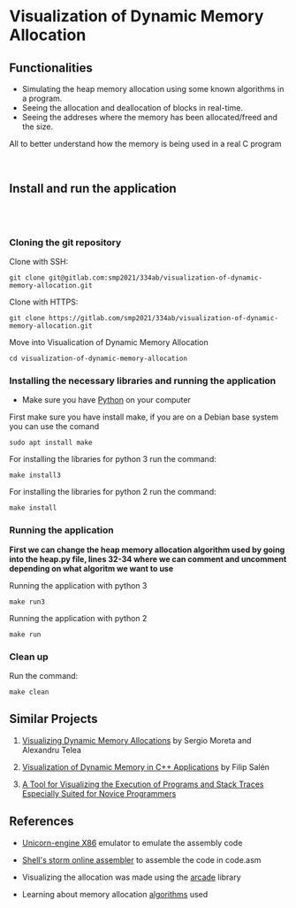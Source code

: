
# **Visualization of Dynamic Memory Allocation**

## **Functionalities**

- Simulating the heap memory allocation using some known algorithms in a program. 
- Seeing the allocation and deallocation of blocks in real-time.
- Seeing the addreses where the memory has been allocated/freed and the size.

All to better understand how the memory is being used in a real C program 

<br>

## **Install and run the application**

<br>
<br>

### **Cloning the git repository**

Clone with SSH:

    git clone git@gitlab.com:smp2021/334ab/visualization-of-dynamic-memory-allocation.git

Clone with HTTPS:

    git clone https://gitlab.com/smp2021/334ab/visualization-of-dynamic-memory-allocation.git

Move into Visualication of Dynamic Memory Allocation

    cd visualization-of-dynamic-memory-allocation

### **Installing the necessary libraries and running the application**

- Make sure you have [Python](https://www.python.org/) on your computer

First make sure you have install make, if you are on a Debian base system you can use the comand

    sudo apt install make

For installing the libraries for python 3 run the command:

    make install3

For installing the libraries for python 2 run the command:

    make install

### **Running the application**

**First we can change the heap memory allocation algorithm used by going into the heap.py file, lines 32-34
where we can comment and uncomment depending on what algoritm we want to use**

Running the application with python 3

    make run3

Running the application with python 2

    make run

### **Clean up**

Run the command:

    make clean


## **Similar Projects**

1. [Visualizing Dynamic Memory Allocations](https://core.ac.uk/download/pdf/189667001.pdf)  by Sergio Moreta and Alexandru Telea
        
2. [Visualization of Dynamic Memory in C++ Applications](https://ltu.diva-portal.org/smash/get/diva2:1337031/FULLTEXT01.pdf) by Filip Salén

3. [A Tool for Visualizing the Execution of Programs and Stack Traces Especially Suited for Novice Programmers](https://ltu.diva-portal.org/smash/get/diva2:1337031/FULLTEXT01.pdf)


## **References**

- [Unicorn-engine X86](https://github.com/unicorn-engine/unicorn) emulator to emulate the assembly code 
    

- [Shell's storm online assembler](http://shell-storm.org/online/Online-Assembler-and-Disassembler/) to assemble the code in code.asm

- Visualizing the allocation was made using the [arcade](https://arcade.academy/index.html) library

- Learning about memory allocation [algorithms](https://www.tutorialspoint.com/operating_system/os_memory_allocation_qa2.htm) used
    